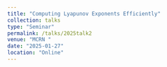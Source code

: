 ```yaml
---
title: "Computing Lyapunov Exponents Efficiently"
collection: talks
type: "Seminar" 
permalink: /talks/2025talk2
venue: "MCRN "
date: "2025-01-27"
location: "Online"
---
```

